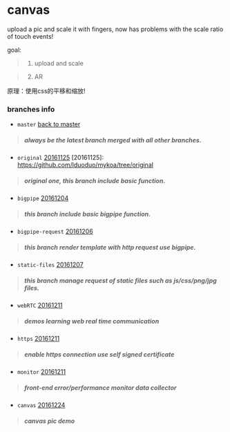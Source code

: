 # canvas
upload a pic and scale it with fingers, now has problems with the scale ratio of touch events!

goal:
> 1. upload and scale

> 2. AR

原理：使用css的平移和缩放!

### branches info

+ `master` [back to master](https://github.com/lduoduo/mykoa)
 > ##### always be the latest branch merged with all other branches.

+ `original` [20161125](https://github.com/lduoduo/mykoa/tree/original)
[20161125]: https://github.com/lduoduo/mykoa/tree/original
 > ##### original one, this branch include basic function.
 
+ `bigpipe` [20161204](https://github.com/lduoduo/mykoa/tree/bigpipe)
 > ##### this branch include basic bigpipe function.

+ `bigpipe-request` [20161206](https://github.com/lduoduo/mykoa/tree/bigpipe-request)
 > ##### this branch render template with http request use bigpipe.

+ `static-files` [20161207](https://github.com/lduoduo/mykoa/tree/static-files)
 > ##### this branch manage request of static files such as js/css/png/jpg files.

+ `webRTC` [20161211](https://github.com/lduoduo/mykoa/tree/webRTC)
 > ##### demos learning web real time communication

+ `https` [20161211](https://github.com/lduoduo/mykoa/tree/https)
 > ##### enable https connection use self signed certificate

+ `monitor` [20161211](https://github.com/lduoduo/mykoa/tree/monitor)
 > ##### front-end error/performance monitor data collector

+ `canvas` [20161224](https://github.com/lduoduo/mykoa/tree/canvas)
 > ##### canvas pic demo

